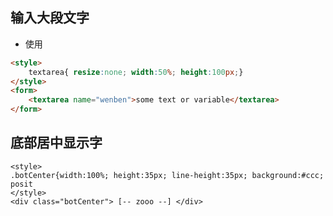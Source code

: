 ## 输入大段文字
- 使用<textaera>
```html
<style>
    textarea{ resize:none; width:50%; height:100px;}
</style>
<form>
    <textarea name="wenben">some text or variable</textarea>
</form>
```

## 底部居中显示字
```
<style>
.botCenter{width:100%; height:35px; line-height:35px; background:#ccc; posit
</style>
<div class="botCenter"> [-- zooo --] </div>
```
    
